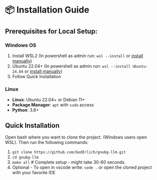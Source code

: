 # 📦 Installation Guide

## Prerequisites for Local Setup:

### Windows OS
1. Install WSL2
(In powershell as admin run: `wsl --install` or  [install manually](https://documentation.ubuntu.com/wsl/latest/howto/install-ubuntu-wsl2/))
2. Ubuntu 22.04+
(In powershell as admin run: `wsl --install Ubuntu-24.04` or [install manually](https://documentation.ubuntu.com/wsl/latest/howto/install-ubuntu-wsl2/))
3. Follow Quick Installation

### Linux
- **Linux**: Ubuntu 22.04+ or Debian 11+
- **Package Manager**: `apt` with `sudo` access
- **Python**: 3.8+

## Quick Installation

Open bash where you want to clone the project. (Windows users open WSL). Then run the following commands:

1. `git clone https://github.com/GodErlich/gnubg-llm.git`
2. `cd gnubg-llm`
3. `make all` # Complete setup - might take 30-60 seconds.
4. Optional - To open in vscode write: `code .` or open the cloned project with your favorite IDE
